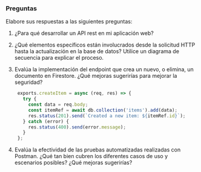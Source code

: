 ### Preguntas

Elabore sus respuestas a las siguientes preguntas:

1. ¿Para qué desarrollar un API rest en mi aplicación web?
2. ¿Qué elementos específicos están involucrados desde la solicitud HTTP hasta la actualización en la base de datos? Utilice un diagrama de secuencia para explicar el proceso. 
3. Evalúa la implementación del endpoint que crea un nuevo, o elimina, un documento en Firestore. ¿Qué mejoras sugerirías para mejorar la seguridad?

	```typescript
	 exports.createItem = async (req, res) => {
	   try {
	     const data = req.body;
	     const itemRef = await db.collection('items').add(data);
	     res.status(201).send(`Created a new item: ${itemRef.id}`);
	   } catch (error) {
	     res.status(400).send(error.message);
	   }
	 };
	```

4. Evalúa la efectividad de las pruebas automatizadas realizadas con Postman. ¿Qué tan bien cubren los diferentes casos de uso y escenarios posibles? ¿Qué mejoras sugerirías?